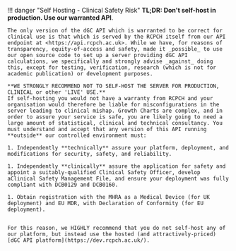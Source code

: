 !!! danger "Self Hosting - Clinical Safety Risk"
    **TL;DR: Don't self-host in production. Use our warranted API**.

    The only version of the dGC API which is warranted to be correct for clinical use is that which is served by the RCPCH itself from our API endpoint at <https://api.rcpch.ac.uk>. While we have, for reasons of transparency, equity-of-access and safety, made it _possible_ to use our open source code to set up a server providing dGC API calculations, we specifically and strongly advise _against_ doing this, except for testing, verification, research (which is not for academic publication) or development purposes.
    
    **WE STRONGLY RECOMMEND NOT TO SELF-HOST THE SERVER FOR PRODUCTION, CLINICAL or other 'LIVE' USE.**  
    If self-hosting you would not have a warranty from RCPCH and your organisation would therefore be liable for misconfigurations in the server leading to clinical mishap. Growth Charts are complex, and in order to assure your service is safe, you are likely going to need a large amount of statistical, clinical and technical consultancy. You must understand and accept that any version of this API running **outside** our controlled environment must:
    
    1. Independently **technically** assure your platform, deployment, and modifications for security, safety, and reliability.
    
    1. Independently **clinically** assure the application for safety and appoint a suitably-qualified Clinical Safety Officer, develop aClinical Safety Management File, and ensure your deployment was fully compliant with DCB0129 and DCB0160.
   
    1. Obtain registration with the MHRA as a Medical Device (for UK deployment) and EU MDR, with Declaration of Conformity (for EU deployment).
   

    For this reason, we HIGHLY recommend that you do not self-host any of our platform, but instead use the hosted (and attractively-priced) [dGC API platform](https://dev.rcpch.ac.uk/).